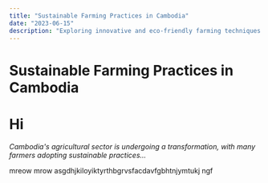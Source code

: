 ```yaml
---
title: "Sustainable Farming Practices in Cambodia"
date: "2023-06-15"
description: "Exploring innovative and eco-friendly farming techniques adopted by Cambodian farmers."
---
```


# Sustainable Farming Practices in Cambodia
# Hi
_Cambodia's agricultural sector is undergoing a transformation, with many farmers adopting sustainable practices..._

mreow mrow   asgdhjkiloyiktyrthbgrvsfacdavfgbhtnjymtukj ngf         